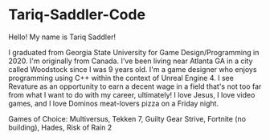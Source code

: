 # Tariq-Saddler-Code

Hello! My name is Tariq Saddler!

I graduated from Georgia State University for Game Design/Programming in 2020.
I'm originally from Canada. I've been living near Atlanta GA in a city called Woodstock since I was 9 years old.
I'm a game designer who enjoys programming using C++ within the context of Unreal Engine 4.
I see Revature as an opportunity to earn a decent wage in a field that's not too far from what I want to do with my career, ultimately!
I love Jesus, I love video games, and I love Dominos meat-lovers pizza on a Friday night.

Games of Choice: Multiversus, Tekken 7, Guilty Gear Strive, Fortnite (no building), Hades, Risk of Rain 2